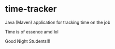 # time-tracker
Java (Maven) application for tracking time on the job

Time is of essence amd lol


Good Night Students!!!
